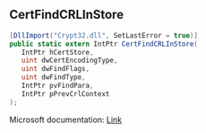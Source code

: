 ## CertFindCRLInStore

```csharp
[DllImport("Crypt32.dll", SetLastError = true)]
public static extern IntPtr CertFindCRLInStore(
   IntPtr hCertStore,
   uint dwCertEncodingType,
   uint dwFindFlags,
   uint dwFindType,
   IntPtr pvFindPara,
   IntPtr pPrevCrlContext
);
```

Microsoft documentation: [Link](https://docs.microsoft.com/en-us/windows/win32/api/wincrypt/nf-wincrypt-certfindcrlinstore)
